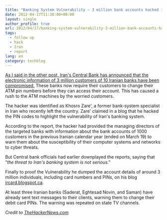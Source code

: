 ```yaml
---
title: "Banking System Vulnerability – 3 million bank accounts hacked in Iran [Updated]"
date: 2012-04-17T11:38:00+00:00
layout: single
author_profile: true
url: 2012/04/17/banking-system-vulnerability-3-million-bank-accounts-hacked-in-iran-updated/
tags:
  - follow up
  - hack
  - Iran
  - report
lang: en
category: techblog
---
```

<a href="/2012/04/hacker-divulges-data-on-10-iranian.html" target="_blank">As I said in the other post, Iran's Central Bank has announced that the electronic information of 3 million customers of 10 Iranian banks have been compromised.</a> These banks now require their customers to change their ATM pin numbers before they can access their account. This has caused a rush to the ATM machines by the worried customers. 

The hacker was identified as Khosro Zare', a former bank-system specialist in Iran who recently left the country. Zare' claimed in a blog that he hacked the PIN codes to highlight the vulnerability of Iran's banking system. 

According to the report, the hacker had provided the managing directors of the targeted banks with information about the bank accounts of 1000 customers in the previous Iranian calendar year (ended on March 19) to warn them about the susceptibility of their computer systems and networks to cyber threats. 

But Central bank officials had earlier downplayed the reports, saying that “_the threat to Iran's banking system is not serious_.” 

Finally to proof the Vulnerability he dumped the account details of around 3 million individuals, including card numbers and PINs, on his blog [ircard.blogspot.ca](http://ircard.blogspot.ca/). 

At least three Iranian banks (Saderat, Eghtesad Novin, and Saman) have already sent text messages to their clients, warning them to change their debit card PINs. The warning was repeated on state TV channels. 

_Credit to <a href="http://thehackernews.com/" target="_blank">TheHackerNews.com</a>_